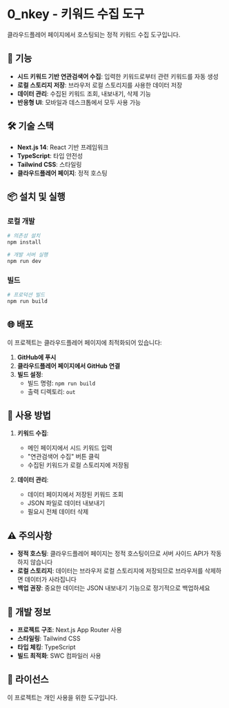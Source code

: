 # 0_nkey - 키워드 수집 도구

클라우드플레어 페이지에서 호스팅되는 정적 키워드 수집 도구입니다.

## 🚀 기능

- **시드 키워드 기반 연관검색어 수집**: 입력한 키워드로부터 관련 키워드를 자동 생성
- **로컬 스토리지 저장**: 브라우저 로컬 스토리지를 사용한 데이터 저장
- **데이터 관리**: 수집된 키워드 조회, 내보내기, 삭제 기능
- **반응형 UI**: 모바일과 데스크톱에서 모두 사용 가능

## 🛠️ 기술 스택

- **Next.js 14**: React 기반 프레임워크
- **TypeScript**: 타입 안전성
- **Tailwind CSS**: 스타일링
- **클라우드플레어 페이지**: 정적 호스팅

## 📦 설치 및 실행

### 로컬 개발

```bash
# 의존성 설치
npm install

# 개발 서버 실행
npm run dev
```

### 빌드

```bash
# 프로덕션 빌드
npm run build
```

## 🌐 배포

이 프로젝트는 클라우드플레어 페이지에 최적화되어 있습니다:

1. **GitHub에 푸시**
2. **클라우드플레어 페이지에서 GitHub 연결**
3. **빌드 설정**:
   - 빌드 명령: `npm run build`
   - 출력 디렉토리: `out`

## 📱 사용 방법

1. **키워드 수집**:
   - 메인 페이지에서 시드 키워드 입력
   - "연관검색어 수집" 버튼 클릭
   - 수집된 키워드가 로컬 스토리지에 저장됨

2. **데이터 관리**:
   - 데이터 페이지에서 저장된 키워드 조회
   - JSON 파일로 데이터 내보내기
   - 필요시 전체 데이터 삭제

## ⚠️ 주의사항

- **정적 호스팅**: 클라우드플레어 페이지는 정적 호스팅이므로 서버 사이드 API가 작동하지 않습니다
- **로컬 스토리지**: 데이터는 브라우저 로컬 스토리지에 저장되므로 브라우저를 삭제하면 데이터가 사라집니다
- **백업 권장**: 중요한 데이터는 JSON 내보내기 기능으로 정기적으로 백업하세요

## 🔧 개발 정보

- **프로젝트 구조**: Next.js App Router 사용
- **스타일링**: Tailwind CSS
- **타입 체킹**: TypeScript
- **빌드 최적화**: SWC 컴파일러 사용

## 📄 라이선스

이 프로젝트는 개인 사용을 위한 도구입니다.